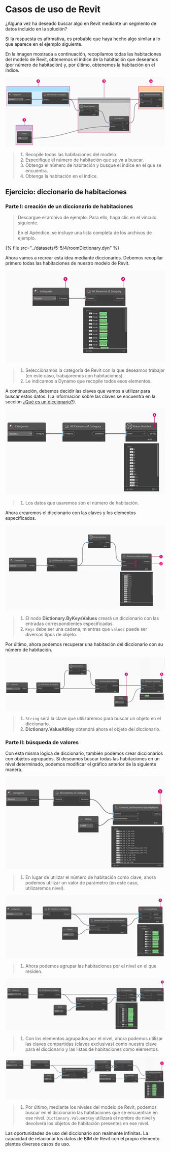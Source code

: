 # Casos de uso de Revit

¿Alguna vez ha deseado buscar algo en Revit mediante un segmento de datos incluido en la solución?

Si la respuesta es afirmativa, es probable que haya hecho algo similar a lo que aparece en el ejemplo siguiente.

En la imagen mostrada a continuación, recopilamos todas las habitaciones del modelo de Revit, obtenemos el índice de la habitación que deseamos (por número de habitación) y, por último, obtenemos la habitación en el índice.

![](../images/5-5/4/dictionary-collectroominrevitmodel.jpg)

> 1. Recopile todas las habitaciones del modelo.
> 2. Especifique el número de habitación que se va a buscar.
> 3. Obtenga el número de habitación y busque el índice en el que se encuentra.
> 4. Obtenga la habitación en el índice.

## Ejercicio: diccionario de habitaciones

### Parte I: creación de un diccionario de habitaciones

> Descargue el archivo de ejemplo. Para ello, haga clic en el vínculo siguiente.
>
> En el Apéndice, se incluye una lista completa de los archivos de ejemplo.

{% file src="../datasets/5-5/4/roomDictionary.dyn" %}

Ahora vamos a recrear esta idea mediante diccionarios. Debemos recopilar primero todas las habitaciones de nuestro modelo de Revit.

![](../images/5-5/4/dictionary-exerciseI-01.jpg)

> 1. Seleccionamos la categoría de Revit con la que deseamos trabajar (en este caso, trabajaremos con habitaciones).
> 2. Le indicamos a Dynamo que recopile todos esos elementos.

A continuación, debemos decidir las claves que vamos a utilizar para buscar estos datos. (La información sobre las claves se encuentra en la sección [¿Qué es un diccionario?](1-what-is-a-dictionary.md)).

![](../images/5-5/4/dictionary-exerciseI-02.jpg)

> 1. Los datos que usaremos son el número de habitación.

Ahora crearemos el diccionario con las claves y los elementos especificados.

![](../images/5-5/4/dictionary-exerciseI-03.jpg)

> 1. El nodo **Dictionary.ByKeysValues** creará un diccionario con las entradas correspondientes especificadas.
> 2. `Keys` debe ser una cadena, mientras que `values` puede ser diversos tipos de objeto.

Por último, ahora podemos recuperar una habitación del diccionario con su número de habitación.

![](../images/5-5/4/dictionary-exerciseI-04.jpg)

> 1. `String` será la clave que utilizaremos para buscar un objeto en el diccionario.
> 2. **Dictionary.ValueAtKey** obtendrá ahora el objeto del diccionario.

### Parte II: búsqueda de valores

Con esta misma lógica de diccionario, también podemos crear diccionarios con objetos agrupados. Si deseamos buscar todas las habitaciones en un nivel determinado, podemos modificar el gráfico anterior de la siguiente manera.

![](../images/5-5/4/dictionary-exerciseII-01.jpg)

> 1. En lugar de utilizar el número de habitación como clave, ahora podemos utilizar un valor de parámetro (en este caso, utilizaremos nivel).

![](../images/5-5/4/dictionary-exerciseII-02.jpg)

> 1. Ahora podemos agrupar las habitaciones por el nivel en el que residen.

![](../images/5-5/4/dictionary-exerciseII-03.jpg)

> 1. Con los elementos agrupados por el nivel, ahora podemos utilizar las claves compartidas (claves exclusivas) como nuestra clave para el diccionario y las listas de habitaciones como elementos.

![](../images/5-5/4/dictionary-exerciseII-04.jpg)

> 1. Por último, mediante los niveles del modelo de Revit, podemos buscar en el diccionario las habitaciones que se encuentran en ese nivel. `Dictionary.ValueAtKey` utilizará el nombre de nivel y devolverá los objetos de habitación presentes en ese nivel.

Las oportunidades de uso del diccionario son realmente infinitas. La capacidad de relacionar los datos de BIM de Revit con el propio elemento plantea diversos casos de uso.
